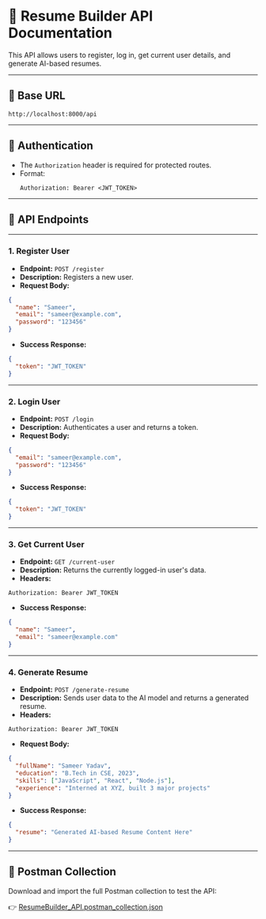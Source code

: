 # 📘 Resume Builder API Documentation

This API allows users to register, log in, get current user details, and generate AI-based resumes.

---

## 🧩 Base URL

```
http://localhost:8000/api
```

---

## 🔐 Authentication

- The `Authorization` header is required for protected routes.
- Format:
  ```
  Authorization: Bearer <JWT_TOKEN>
  ```

---

## 📮 API Endpoints

---

### 1. Register User

- **Endpoint:** `POST /register`
- **Description:** Registers a new user.
- **Request Body:**

```json
{
  "name": "Sameer",
  "email": "sameer@example.com",
  "password": "123456"
}
```

- **Success Response:**

```json
{
  "token": "JWT_TOKEN"
}
```

---

### 2. Login User

- **Endpoint:** `POST /login`
- **Description:** Authenticates a user and returns a token.
- **Request Body:**

```json
{
  "email": "sameer@example.com",
  "password": "123456"
}
```

- **Success Response:**

```json
{
  "token": "JWT_TOKEN"
}
```

---

### 3. Get Current User

- **Endpoint:** `GET /current-user`
- **Description:** Returns the currently logged-in user's data.
- **Headers:**

```
Authorization: Bearer JWT_TOKEN
```

- **Success Response:**

```json
{
  "name": "Sameer",
  "email": "sameer@example.com"
}
```

---

### 4. Generate Resume

- **Endpoint:** `POST /generate-resume`
- **Description:** Sends user data to the AI model and returns a generated resume.
- **Headers:**

```
Authorization: Bearer JWT_TOKEN
```

- **Request Body:**

```json
{
  "fullName": "Sameer Yadav",
  "education": "B.Tech in CSE, 2023",
  "skills": ["JavaScript", "React", "Node.js"],
  "experience": "Interned at XYZ, built 3 major projects"
}
```

- **Success Response:**

```json
{
  "resume": "Generated AI-based Resume Content Here"
}
```

---

## 🧪 Postman Collection

Download and import the full Postman collection to test the API:

👉 [ResumeBuilder_API.postman_collection.json](./ResumeBuilder_API.postman_collection.json)
